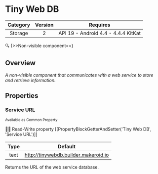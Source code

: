 # Tiny Web DB

| Category | Version | Requires |
|:--------:|:-------:|:--------:|
|Storage|2|API 19 - Android 4.4 - 4.4.4 KitKat|

:mag: {>>Non-visible component<<}

## Overview

_A non-visible component that communicates with a web service to store and retrieve information._

## Properties

### Service URL

<small>Available as Common Property</small>

:eyes::pencil: Read-Write property
[[PropertyBlockGetterAndSetter('Tiny Web DB', 'Service URL')]]

| Type | Default |
|:----:|:-------:|
|text|http://tinywebdb.builder.makeroid.io|

Returns the URL of the web service database.